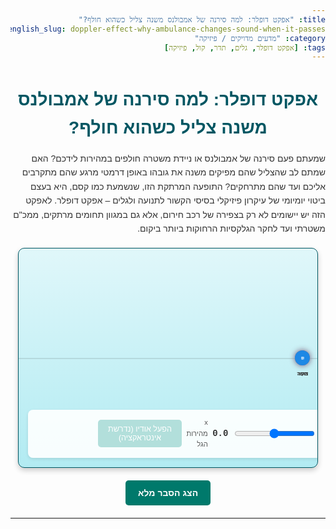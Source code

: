 ```yaml
---
title: "אפקט דופלר: למה סירנה של אמבולנס משנה צליל כשהוא חולף?"
english_slug: doppler-effect-why-ambulance-changes-sound-when-it-passes
category: "מדעים מדויקים / פיזיקה"
tags: [אפקט דופלר, גלים, תדר, קול, פיזיקה]
---
```

# אפקט דופלר: למה סירנה של אמבולנס משנה צליל כשהוא חולף?
שמעתם פעם סירנה של אמבולנס או ניידת משטרה חולפים במהירות לידכם? האם שמתם לב שהצליל שהם מפיקים משנה את גובהו באופן דרמטי מרגע שהם מתקרבים אליכם ועד שהם מתרחקים? התופעה המרתקת הזו, שנשמעת כמו קסם, היא בעצם ביטוי יומיומי של עיקרון פיזיקלי בסיסי הקשור לתנועה ולגלים – אפקט דופלר. לאפקט הזה יש יישומים לא רק בצפירה של רכב חירום, אלא גם במגוון תחומים מרתקים, ממכ"ם משטרתי ועד לחקר הגלקסיות הרחוקות ביותר ביקום.

<div id="doppler-simulation">
    <div id="background-gradient"></div>
    <div id="wave-plane"></div>
    <div id="waves-container"></div>
    <div id="source" class="object">
        <div class="label">מקור</div>
        <div class="direction-arrow"></div>
    </div>
    <div id="observer" class="object">
         <div class="label">צופה</div>
         <div class="listening-indicator"></div>
    </div>
    <div id="controls">
        <label for="speed-slider">מהירות המקור:</label>
        <input type="range" id="speed-slider" min="-0.9" max="0.9" value="0" step="0.01">
        <span id="current-speed">0.0</span> <span class="unit">x מהירות הגל</span>
        <button id="start-audio" class="control-button" disabled>הפעל אודיו (נדרשת אינטראקציה)</button>
         <span id="audio-status"></span>
    </div>
</div>

<button id="toggle-explanation" class="control-button">הצג הסבר מלא</button>

<div id="explanation" style="display: none;">
    <h2>מה מסתתר מאחורי הצליל המשתנה? הכירו את אפקט דופלר</h2>
    <p>אפקט דופלר הוא תופעה פיזיקלית שבה התדר (ומכאן גם אורך הגל) של גל – בין אם זה גל קול, גל אור או כל גל אחר – משתנה עבור צופה, כאשר מקור הגל או הצופה (או שניהם יחד) נמצאים בתנועה יחסית זה לזה בקו הראייה. במילים פשוטות ונוגעות לצליל: אם מקור קול מתקרב אליך, תשמע אותו בתדר גבוה יותר (כלומר, צליל גבוה יותר) מאשר אם הוא היה נייח. אם הוא מתרחק ממך, תשמע אותו בתדר נמוך יותר (צליל נמוך יותר).</p>

    <h2>איך זה עובד בפועל? דמיינו את הגלים</h2>
    <p>הסבר ויזואלי ועוצמתי לתופעה נעוץ באופן שבו "חזיתות" הגלים מתפשטות במרחב. דמיינו מקור קול קטן שפולט גלים מעגליים (כמו אדוות במים). אם המקור נייח, הוא נמצא במרכז כל הגלים שהוא פולט, וחזיתות הגלים מתפשטות באופן אחיד לכל הכיוונים. צופה בכל נקודה ישמע את הגלים מגיעים אליו במרווחי זמן קבועים, התואמים לתדר האמיתי של המקור.</p>
    <p>אבל מה קורה כשהמקור מתחיל לנוע? דמיינו שהמקור פולט גל, מתקדם קצת, ורק אז פולט את הגל הבא. בכיוון התנועה, המקור "רודף" אחרי הגל הקודם שפלט. התוצאה? המרווחים בין חזיתות הגלים בכיוון זה מתקצרים, הם "נדחסים". בכיוון ההפוך, המקור מתרחק מהגל הקודם, והמרווחים בין חזיתות הגלים "נמתחים" ומתארכים. צופה בכיוון ההתקרבות יקלוט גלים בתכיפות גדולה יותר (תדר גבוה), וצופה בכיוון ההתרחקות יקלוט גלים בתכיפות נמוכה יותר (תדר נמוך). הסימולציה שלמעלה מדגימה בדיוק את הדחיסה והמתיחה הזו של הגלים.</p>

    <h2>תרחישים נפוצים:</h2>
    <ul>
        <li>**מקור נע, צופה נייח:** זהו המקרה הקלאסי של האמבולנס. אתם עומדים בצד הדרך (צופה נייח) והאמבולנס עם הסירנה (מקור נע) מתקרב, חולף ומתרחק. כשהוא מתקרב, התדר הנקלט באוזניכם גבוה מהתדר האמיתי של הסירנה. ברגע שהוא חולף על פניכם, התדר הנקלט יורד בצורה ניכרת ומהירה, ונעשה נמוך מהתדר האמיתי כשהוא מתרחק. בסימולציה זו מדגימה בעיקר מקרה של תנועה על קו ישר שעובר דרך הצופה או קרוב אליו.</li>
        <li>**צופה נע, מקור נייח:** גם אם אתם בתנועה והמקור נייח, תתרחש תופעת דופלר. לדוגמה, אם תרוצו לכיוון פעמון נייח, "תפגשו" את הגלים שהוא פולט בקצב מהיר יותר, ולכן תשמעו צליל מעט גבוה יותר. אם תתרחקו בריצה, תשמעו צליל נמוך יותר. חשוב לציין שהאפקט על התדר זהה בשני המקרים כאשר המהירות היחסית זהה, אך יש הבדלים קלים בניתוח הפיזיקלי המדויק, במיוחד במהירויות גבוהות.</li>
    </ul>

    <h2>הנוסחה הפיזיקלית (לסקרנים):</h2>
    <p>הקשר המתמטי בין התדר הנקלט (f<sub>l</sub>, frequency of listener) לתדר הנפלט על ידי המקור (f<sub>s</sub>, frequency of source) במקרה של תנועה יחסית בקו ישר הוא:</p>
    <p style="text-align: center; font-size: 1.2em; font-weight: bold;">f<sub>l</sub> = f<sub>s</sub> * ((v + v<sub>l</sub>) / (v + v<sub>s</sub>))</p>
    <p>כאשר:</p>
    <ul>
        <li>**v** היא מהירות התפשטות הגל במתווה (למשל, מהירות הקול באוויר). בסימולציה שלנו, זוהי מהירות התפשטות העיגולים.</li>
        <li>**v<sub>l</sub>** היא מהירות הצופה ביחס למתווה. היא חיובית אם הצופה מתקרב למקור, ושלילית אם הוא מתרחק. בסימולציה שלנו, הצופה נייח, ולכן v<sub>l</sub> = 0.</li>
        <li>**v<sub>s</sub>** היא מהירות המקור ביחס למתווה. בגרסה הנפוצה של הנוסחה הזו, v<sub>s</sub> חיובית אם המקור מתרחק מהצופה, ושלילית אם הוא מתקרב.</li>
    </ul>
    <p>שימו לב שיש מוסכמות סימן שונות מעט בספרים שונים, אך הרעיון המרכזי נשאר זהה: תנועה יחסית של התקרבות מגדילה את התדר הנקלט, ותנועה יחסית של התרחקות מקטינה אותו. הסימולציה שלנו מחשבת את התדר הנקלט על סמך הרכיב של מהירות המקור בכיוון הצופה.</p>


    <h2>מעבר לאמבולנס: יישומים מפתיעים של אפקט דופלר</h2>
    <p>אפקט דופלר אינו רק עניין אקדמי או תופעת לוואי של סירנות. הוא כלי רב עוצמה שמשמש במגוון עצום של טכנולוגיות ותחומי מדע:</p>
    <ul>
        <li>**רדאר משטרתי:** כלי האכיפה המוכר ביותר משתמש בגלי רדיו. המכ"ם שולח גלי רדיו לעבר מכונית, והם מוחזרים ממנה (הד). אם המכונית נעה, תדר גלי הרדיו המוחזרים משתנה בהתאם למהירותה היחסית עקב אפקט דופלר. המכשיר מנתח את שינוי התדר ומחשב את מהירות הרכב.</li>
        <li>**אולטרסאונד רפואי:** מכשירים אלו משתמשים בגלי קול בתדר גבוה במיוחד. "דופלר זרימה" הוא טכניקה באולטרסאונד המשתמשת באפקט דופלר למדידת מהירות וכיוון זרימת הדם בכלי הדם. גלי הקול מוחזרים מתאי הדם האדומים, ושינוי התדר שלהם מאפשר לחשב את מהירות הזרימה.</li>
        <li>**אסטרונומיה וחקר היקום:** אחד היישומים המדהימים ביותר הוא באסטרונומיה. אור מכוכבים וגלקסיות רחוקות עובר גם הוא אפקט דופלר עקב תנועתם היחסית אלינו. אם גלקסיה מתרחקת, אורכה גל האור שהיא פולטת "נמתח" לכיוון האדום של הספקטרום ("הסחה לאדום" - Redshift). אם היא מתקרבת, אורכה גל האור "נדחס" לכיוון הכחול ("הסחה לכחול" - Blueshift). מדידת הסחה זו מאפשרת לאסטרונומים לדעת את מהירות גרמי השמיים, ואף הובילה לגילוי המרעיש שהיקום כולו מתפשט (רוב הגלקסיות מראות הסחה לאדום).</li>
        <li>**מטאורולוגיה (חיזוי מזג אוויר):** מכ"מי דופלר המשמשים לחיזוי מזג אוויר יכולים לנתח את מהירות תנועת טיפות הגשם והאוויר בתוך סופות, ובכך לספק מידע חיוני על מבנה הסופה, סיכון לטורנדו ועוד.</li>
    </ul>
    <p>כפי שניתן לראות, אפקט דופלר הוא לא רק סקרנות פיזיקלית, אלא עיקרון יסוד שמעצב את הבנתנו את העולם סביבנו ואת היקום הגדול, ומאפשר פיתוח טכנולוגיות חיוניות.</p>
</div>

<style>
/* כלל עיצוב כללי - שפה עברית */
body {
    direction: rtl;
    text-align: right;
    font-family: 'Arial Hebrew', sans-serif; /* או פונט עברי נעים אחר */
    line-height: 1.6;
    color: #333;
}

h1, h2 {
    color: #005662; /* גוון טורקיז עמוק יותר */
    text-align: center;
    margin-bottom: 15px;
}

p {
    margin-bottom: 10px;
}

ul {
    margin-bottom: 10px;
}

/* שדרוג ויזואלי של הסימולציה */
#doppler-simulation {
    width: 95%; /* גמישות רבה יותר */
    max-width: 800px;
    height: 350px; /* גובה מעט יותר */
    border: 1px solid #005662; /* מסגרת תואמת לצבעים */
    border-radius: 10px; /* פינות מעוגלות */
    margin: 20px auto;
    position: relative;
    overflow: hidden;
    background: linear-gradient(to bottom, #e0f7fa, #b2ebf2); /* רקע גרדיאנט עדין */
    box-shadow: 0 4px 8px rgba(0, 0, 0, 0.2); /* צל עדין */
}

#background-gradient {
    position: absolute;
    top: 0;
    left: 0;
    width: 100%;
    height: 100%;
    z-index: 1; /* מאחורי הגלים והאובייקטים */
}

#wave-plane {
    position: absolute;
    top: 50%;
    left: 0;
    width: 100%;
    height: 2px; /* קו דמיוני של "מדיום" */
    background-color: rgba(0, 0, 0, 0.1); /* קו עדין */
    z-index: 5;
}


.object {
    width: 24px; /* גודל מעט גדול יותר */
    height: 24px;
    border-radius: 50%;
    position: absolute;
    top: 50%;
    transform: translate(-50%, -50%);
    z-index: 15; /* מעל הכל */
    display: flex;
    justify-content: center;
    align-items: center;
    font-size: 0.7em;
    font-weight: bold;
    color: white;
    text-shadow: 0 0 3px rgba(0,0,0,0.5);
}

.object .label {
    position: absolute;
    bottom: -20px;
    width: max-content;
    font-size: 0.8em;
    color: #333;
    text-shadow: none;
}

#source {
    background-color: #ff5722; /* Deep Orange */
    box-shadow: 0 0 8px rgba(255, 87, 34, 0.7); /* זוהר עדין */
    transition: background-color 0.2s ease; /* מעבר צבע חלק */
}

#observer {
    background-color: #1e88e5; /* Blue */
    box-shadow: 0 0 8px rgba(30, 136, 229, 0.7); /* זוהר עדין */
    transition: background-color 0.2s ease; /* מעבר צבע חלק */
}

.listening-indicator {
    width: 10px;
    height: 10px;
    border-radius: 50%;
    background-color: rgba(255, 255, 255, 0.8);
    opacity: 0; /* נסתר כברירת מחדל */
    animation: pulse-indicator 1s infinite ease-out; /* אנימציה עדינה */
    animation-play-state: paused; /* בהשהיה כברירת מחדל */
}

.observer-listening .listening-indicator {
     opacity: 1;
     animation-play-state: running;
}


@keyframes pulse-indicator {
    0% { transform: scale(0.5); opacity: 0.8; }
    50% { transform: scale(1.2); opacity: 0.2; }
    100% { transform: scale(0.5); opacity: 0.8; }
}


#waves-container {
    position: absolute;
    top: 0;
    left: 0;
    width: 100%;
    height: 100%;
    pointer-events: none; /* מאפשר הקלקה דרך אל הרקע או בקרות */
    overflow: hidden;
    z-index: 10; /* מעל הרקע, מתחת לאובייקטים */
}

.wave {
    position: absolute;
    /* Initially set by JS */
    border: 2px solid rgba(255, 87, 34, 0.6); /* צבע גל תואם למקור, שקיפות */
    border-radius: 50%;
    transform: translate(-50%, -50%);
    opacity: 1;
    box-sizing: border-box;
    /* Animation handled by JS updating size and opacity, can add CSS transitions if preferred */
}

.wave.high-freq {
    border-color: rgba(255, 0, 0, 0.6); /* צבע אדום לתדר גבוה */
     border-width: 3px; /* קו מעט עבה יותר */
}

.wave.low-freq {
     border-color: rgba(0, 0, 255, 0.6); /* צבע כחול לתדר נמוך */
}

/* בקרות שדרוג */
#controls {
    position: absolute;
    bottom: 15px; /* מרחק מהתחתית */
    left: 15px; /* מרחק מהצד */
    background-color: rgba(255, 255, 255, 0.9); /* רקע מעט שקוף */
    padding: 12px;
    border-radius: 8px; /* פינות מעוגלות יותר */
    z-index: 20;
    display: flex;
    align-items: center;
    box-shadow: 0 2px 5px rgba(0, 0, 0, 0.1); /* צל קטן */
}

#controls label {
    margin-right: 8px;
    font-size: 0.9em;
    font-weight: bold;
    color: #005662;
}

#controls input[type="range"] {
    width: 180px; /* רוחב גדול יותר */
    margin-right: 8px;
    /* ניתן לעצב את הסליידר עצמו בצורה מתקדמת יותר באמצעות CSS */
}

#controls span#current-speed {
    font-family: 'Courier New', monospace;
    min-width: 40px; /* רוחב קבוע לתצוגת המהירות */
    text-align: center;
    font-weight: bold;
    color: #333;
}

.unit {
    font-size: 0.8em;
    color: #555;
    margin-left: 3px;
}

.control-button {
    margin-left: 10px;
    padding: 8px 15px;
    font-size: 0.9em;
    cursor: pointer;
    background-color: #00796b; /* Teal */
    color: white;
    border: none;
    border-radius: 5px;
    transition: background-color 0.2s ease, transform 0.1s ease;
}

.control-button:hover:not(:disabled) {
    background-color: #004d40; /* Teal כהה יותר */
    transform: translateY(-1px);
}

.control-button:active:not(:disabled) {
     transform: translateY(0);
}

.control-button:disabled {
    background-color: #b2dfdb; /* Teal בהיר יותר */
    cursor: not-allowed;
}

#audio-status {
    margin-left: 10px;
    font-size: 0.8em;
    color: #00796b;
    min-width: 80px;
    text-align: right;
}


/* הסבר שדרוג ויזואלי */
#explanation {
    margin-top: 20px;
    padding: 20px;
    border: 1px solid #b2ebf2; /* מסגרת בהירה */
    background-color: #e0f7fa; /* רקע בהיר */
    border-radius: 8px;
    box-shadow: 0 2px 5px rgba(0, 0, 0, 0.1);
    transition: opacity 0.3s ease-in-out; /* מעבר חלק להופעה/הסתרה */
    opacity: 0; /* נסתר כברירת מחדל */
    height: 0;
    overflow: hidden;
}

#explanation.visible {
    opacity: 1;
    height: auto; /* גובה אוטומטי */
}

#explanation h2 {
    color: #00796b;
    margin-top: 0; /* אין רווח עליון בראש ההסבר */
    margin-bottom: 10px;
    font-size: 1.4em;
    border-bottom: 1px solid #b2dfdb; /* קו תחתון לכותרת */
    padding-bottom: 5px;
}

#explanation ul {
    margin-top: 10px;
    padding-right: 20px; /* ריווח מימין ברשימה */
}

#explanation li {
    margin-bottom: 8px;
}

#toggle-explanation {
    display: block;
    margin: 20px auto;
    padding: 12px 20px;
    font-size: 1em;
    font-weight: bold;
}

/* הוספת אנימציות ותחושת "משחק" (באמצעות JS ושינוי CSS) */
/* אנימציה עדינה של המקור */
.source-moving {
    /* אין צורך באנימציה CSS ישירה לתנועה, היא מבוצעת ב-JS */
}

/* אנימציה של גלים - מבוצעת ב-JS ע"י שינוי גודל ושקיפות */
/* ניתן להוסיף אנימציות נוספות כאן אם נדרש, למשל טשטוש תנועה */

</style>

<script>
document.addEventListener('DOMContentLoaded', () => {
    const simulationContainer = document.getElementById('doppler-simulation');
    const sourceElement = document.getElementById('source');
    const observerElement = document.getElementById('observer');
    const wavesContainer = document.getElementById('waves-container');
    const speedSlider = document.getElementById('speed-slider');
    const currentSpeedSpan = document.getElementById('current-speed');
    const startAudioButton = document.getElementById('start-audio');
    const audioStatusSpan = document.getElementById('audio-status');
    const explanationDiv = document.getElementById('explanation');
    const toggleExplanationButton = document.getElementById('toggle-explanation');
    const observerListeningIndicator = observerElement.querySelector('.listening-indicator');


    // --- Simulation Parameters ---
    // Get dimensions dynamically if needed, but for now match CSS/design intent
    const SIM_WIDTH = simulationContainer.offsetWidth; // Use actual rendered width
    const SIM_HEIGHT = simulationContainer.offsetHeight; // Use actual rendered height
    const SOURCE_SIZE = sourceElement.offsetWidth;
    const OBSERVER_SIZE = observerElement.offsetWidth;

    const WAVE_SPEED_PIXELS_PER_SEC = 150; // Speed of wave expansion in pixels/sec - increased for more visual dynamics
    const BASE_FREQUENCY_HZ = 330; // Hz - E4 note, slightly more pleasant than A4?
    const SIM_SPEED_SCALE = 1.0; // Factor to speed up/slow down simulation time relative to real time
    // Generate waves less often than real frequency for visual clarity
    const VISUAL_WAVE_RATE_HZ = BASE_FREQUENCY_HZ / 15; // Generate 1/15th of the actual waves visually
    const WAVE_GENERATION_INTERVAL_SIM_SEC = 1 / VISUAL_WAVE_RATE_HZ;
    const MAX_WAVE_RADIUS = Math.max(SIM_WIDTH, SIM_HEIGHT) * 1.5; // Waves disappear after reaching this size - slightly larger margin
     const AUDIO_UPDATE_INTERVAL_MS = 50; // Update audio frequency every X ms

    // --- State Variables ---
    // Source starts left, moves towards center
    let sourceX = SIM_WIDTH * 0.1;
    const sourceY = SIM_HEIGHT / 2; // Assume objects are centered vertically
    const observerX = SIM_WIDTH / 2;
    const observerY = SIM_HEIGHT / 2;
    let sourceVelocityRatio = parseFloat(speedSlider.value); // Ratio relative to wave speed
    let sourceVelocityPixelsPerSecond = sourceVelocityRatio * WAVE_SPEED_PIXELS_PER_SEC; // Pixels/sec
    let waves = []; // Array to hold wave objects { element, originX, originY, startTimeSim }
    let lastWaveTimeSim = 0;
    let simulationTime = 0; // Simulation time in seconds
    let lastTime; // For animation frame deltaTime

    // --- Audio Context ---
    let audioContext = null;
    let oscillator = null;
    let gainNode = null;
    let isAudioStarted = false;
    let audioIntervalId = null;

    // Set initial positions
    sourceElement.style.left = `${sourceX}px`;
    sourceElement.style.top = `${sourceY}px`;
    observerElement.style.left = `${observerX}px`;
    observerElement.style.top = `${observerY}px`;

    // Enable audio button after DOM is ready
    startAudioButton.disabled = false;
    audioStatusSpan.textContent = 'אודיו מושהה';
     observerElement.classList.remove('observer-listening');


    // Function to initialize and start audio
    function startAudio() {
        if (isAudioStarted) return;

        try {
            audioContext = new (window.AudioContext || window.webkitAudioContext)();
            oscillator = audioContext.createOscillator();
            gainNode = audioContext.createGain();

            oscillator.type = 'sine'; // Basic sine wave
            oscillator.frequency.setValueAtTime(BASE_FREQUENCY_HZ, audioContext.currentTime); // Start at base frequency
            gainNode.gain.setValueAtTime(0.3, audioContext.currentTime); // Volume control (0 to 1) - slightly lower volume
            gainNode.gain.linearRampToValueAtTime(0.5, audioContext.currentTime + 0.1); // Fade in volume

            oscillator.connect(gainNode);
            gainNode.connect(audioContext.destination);

            oscillator.start();
            isAudioStarted = true;
            startAudioButton.textContent = 'אודיו מופעל';
            startAudioButton.disabled = true; // Disable after starting, user can't stop/restart simple sim
            audioStatusSpan.textContent = ''; // Clear status
            observerElement.classList.add('observer-listening'); // Add listening animation class

            // Start audio frequency update loop
            audioIntervalId = setInterval(updateAudioFrequency, AUDIO_UPDATE_INTERVAL_MS);

        } catch (e) {
            console.error('Web Audio API is not supported or failed to start:', e);
            startAudioButton.textContent = 'שגיאת אודיו';
            startAudioButton.disabled = true;
            audioStatusSpan.textContent = 'שגיאה';
        }
    }

     function stopAudio() {
         if (!isAudioStarted) return;

         if (audioIntervalId) {
             clearInterval(audioIntervalId);
             audioIntervalId = null;
         }

         if (oscillator) {
             oscillator.stop(audioContext.currentTime + 0.1); // Fade out
             oscillator = null;
         }
         if (gainNode) {
             gainNode.disconnect();
             gainNode = null;
         }
         if (audioContext && audioContext.state !== 'closed') {
              audioContext.close().then(() => {
                 audioContext = null;
                 isAudioStarted = false;
                 startAudioButton.textContent = 'הפעל אודיו';
                 startAudioButton.disabled = false;
                 audioStatusSpan.textContent = 'אודיו מושהה';
                 observerElement.classList.remove('observer-listening');
              });
         } else {
              isAudioStarted = false;
              startAudioButton.textContent = 'הפעל אודיו';
              startAudioButton.disabled = false;
              audioStatusSpan.textContent = 'אודיו מושהה';
              observerElement.classList.remove('observer-listening');
         }

     }


    startAudioButton.addEventListener('click', startAudio);


    speedSlider.addEventListener('input', (event) => {
        // Map slider value (-0.9 to 0.9) to velocity ratio relative to wave speed.
        const vSourceRatio = parseFloat(event.target.value);
        sourceVelocityRatio = vSourceRatio;
        sourceVelocityPixelsPerSecond = vSourceRatio * WAVE_SPEED_PIXELS_PER_SEC;
        currentSpeedSpan.textContent = vSourceRatio.toFixed(1); // Display ratio

        // Start audio on first slider interaction if not started (alternative trigger)
        if (!isAudioStarted && Math.abs(sourceVelocityRatio) > 0.01) {
             // Don't auto-start immediately, the button click is the required gesture.
             // User must click the button first. Slider only controls speed *after* audio is enabled.
             // Let's leave the button as the explicit audio start.
        }
         // Update arrow direction visually (basic)
         const arrow = sourceElement.querySelector('.direction-arrow');
         if (sourceVelocityRatio > 0.05) {
             arrow.style.display = 'block';
             arrow.style.transform = 'translate(-50%, -50%) rotate(0deg)'; // Right
         } else if (sourceVelocityRatio < -0.05) {
             arrow.style.display = 'block';
             arrow.style.transform = 'translate(-50%, -50%) rotate(180deg)'; // Left
         } else {
             arrow.style.display = 'none'; // Hide if velocity is near zero
         }
    });

    // Initial arrow state
    const initialArrow = sourceElement.querySelector('.direction-arrow');
    initialArrow.style.display = 'none'; // Hide arrow initially


    toggleExplanationButton.addEventListener('click', () => {
        const isHidden = explanationDiv.style.display === 'none' || explanationDiv.style.height === '0px';
        if (isHidden) {
            explanationDiv.style.display = 'block';
            // Force reflow to ensure transition works from height 0
            explanationDiv.offsetHeight;
            explanationDiv.classList.add('visible');
            toggleExplanationButton.textContent = 'הסתר הסבר מלא';
        } else {
             explanationDiv.classList.remove('visible');
             // Set a timeout to hide completely after transition
             setTimeout(() => {
                 explanationDiv.style.display = 'none';
             }, 300); // Match CSS transition duration
            toggleExplanationButton.textContent = 'הצג הסבר מלא';
        }
    });

    // Initial state for explanation on load
    if(explanationDiv.classList.contains('visible')) {
         explanationDiv.style.display = 'block'; // Ensure it's block if CSS makes it visible initially
         toggleExplanationButton.textContent = 'הסתר הסבר מלא';
    } else {
        explanationDiv.style.display = 'none'; // Ensure it's hidden if CSS doesn't make it visible
        explanationDiv.style.height = '0'; // Ensure height is 0 for transition
        explanationDiv.style.opacity = '0'; // Ensure opacity is 0 for transition
        toggleExplanationButton.textContent = 'הצג הסבר מלא';
    }


    function updateAudioFrequency() {
        if (!isAudioStarted || !oscillator || !audioContext) return;

        // Calculate instantaneous distance between source and observer
        const dx = observerX - sourceX;
        const dy = observerY - sourceY; // In this 1D sim, dy is always 0, but useful for generalization
        const distance = Math.sqrt(dx * dx + dy * dy);

        // Avoid division by zero or issues when distance is tiny
        if (distance < 5) { // Source is very close to observer's X position
             // The frequency should be close to the base frequency when the source is directly
             // in front of/behind the observer, and rapidly change sign as it passes.
             // Let's simplify and use the base frequency when source is directly aligned vertically.
             // For motion along X, this occurs when dx is near zero.
             // A smooth transition is needed here. For simplicity, use the formula, it handles dx=0 gracefully.
             // If source is exactly at observerX and moving horizontally, velocity component towards observer is 0.
        }

        // Calculate the component of source velocity along the line connecting source to observer
        // Velocity vector of source: (sourceVelocityPixelsPerSecond, 0)
        // Unit vector from source to observer: (dx / distance, dy / distance)
        // v_s_towards_observer = dot(SourceVelocityVector, UnitVector_SO)
        // v_s_towards_observer = sourceVelocityPixelsPerSecond * (dx / distance) + 0 * (dy / distance)
        let v_s_towards_observer = 0;
        if (distance > 0.1) { // Avoid division by tiny distance
             v_s_towards_observer = sourceVelocityPixelsPerSecond * (dx / distance);
        }
         // If distance is ~0, source is AT observer. Velocity component towards is ambiguous/rapidly changing.
         // Our formula naturally gives 0 when dx=0, assuming dy=0.

        // Doppler formula for stationary observer, moving source:
        // f_observed = f_source * (v_wave / (v_wave - v_s_towards_observer))
        // where v_s_towards_observer is positive if source moves TOWARDS observer.

        let f_observed = BASE_FREQUENCY_HZ;
        const denominator = WAVE_SPEED_PIXELS_PER_SEC - v_s_towards_observer;

        // Handle cases where source velocity towards observer is >= wave speed (sonic boom territory, not simulated visually)
        if (Math.abs(denominator) > 0.1) { // Avoid near-zero or negative denominator
             f_observed = BASE_FREQUENCY_HZ * (WAVE_SPEED_PIXELS_PER_SEC / denominator);

             // Clamp frequency to a reasonable audible range for the simulation
             const maxFreq = BASE_FREQUENCY_HZ * 3; // Cap high frequency
             const minFreq = BASE_FREQUENCY_HZ * 0.5; // Cap low frequency
             f_observed = Math.max(minFreq, Math.min(maxFreq, f_observed));

        } else {
             // Denominator is near zero or negative (source moving near/above wave speed towards observer)
             // This causes frequency to spike very high theoretically. In audible simulation, cap it.
             if (v_s_towards_observer > 0) { // Moving towards observer
                  f_observed = BASE_FREQUENCY_HZ * 3; // Cap at max frequency
             } else { // Moving away or stationary near observer (shouldn't hit this case often with >0.1 check)
                  f_observed = BASE_FREQUENCY_HZ * 0.5; // Cap at min frequency or BASE_FREQUENCY_HZ
             }
        }


        // Smoothly update the oscillator frequency
        if (oscillator && audioContext) {
             // Use a smooth transition rather than setting valueAtTime directly
             oscillator.frequency.linearRampToValueAtTime(f_observed, audioContext.currentTime + (AUDIO_UPDATE_INTERVAL_MS / 1000) * 0.8); // Ramp over most of the interval
        }

         // Visual feedback: change wave color based on perceived frequency at observer?
         // This is tricky as waves are generated at the source's perceived frequency at creation time.
         // A simpler approach: Change observer color or add indicator animation based on the calculated f_observed.
         // Add class to observer based on frequency deviation
         const freqRatio = f_observed / BASE_FREQUENCY_HZ;
         if (freqRatio > 1.1) { // Significantly higher
             observerElement.style.backgroundColor = '#ef5350'; // Reddish
         } else if (freqRatio < 0.9) { // Significantly lower
             observerElement.style.backgroundColor = '#42a5f5'; // Bluish
         } else { // Near base frequency
              observerElement.style.backgroundColor = '#1e88e5'; // Original blue
         }
    }


    function updateSimulation(currentTime) {
        if (lastTime === undefined) lastTime = currentTime;
        const deltaTime = (currentTime - lastTime) / 1000; // Delta time in seconds
        lastTime = currentTime;

        const simDeltaTime = deltaTime * SIM_SPEED_SCALE;
        simulationTime += simDeltaTime;

        // --- Update Source Position ---
        sourceX += sourceVelocityPixelsPerSecond * simDeltaTime;

        // Bounce off walls with a slight damping/visual cue
        const bouncePadding = SOURCE_SIZE / 2; // Bounce when center is near edge
        if (sourceX < bouncePadding) {
            sourceX = bouncePadding;
            sourceVelocityPixelsPerSecond *= -0.9; // Bounce and lose some speed
            sourceVelocityRatio = sourceVelocityPixelsPerSecond / WAVE_SPEED_PIXELS_PER_SEC;
            speedSlider.value = sourceVelocityRatio.toFixed(2);
            currentSpeedSpan.textContent = sourceVelocityRatio.toFixed(1);
        } else if (sourceX > SIM_WIDTH - bouncePadding) {
            sourceX = SIM_WIDTH - bouncePadding;
            sourceVelocityPixelsPerSecond *= -0.9; // Bounce and lose some speed
            sourceVelocityRatio = sourceVelocityPixelsPerSecond / WAVE_SPEED_PIXELS_PER_SEC;
            speedSlider.value = sourceVelocityRatio.toFixed(2);
            currentSpeedSpan.textContent = sourceVelocityRatio.toFixed(1);
        }

        sourceElement.style.left = `${sourceX}px`;

        // --- Generate New Waves ---
        if (simulationTime - lastWaveTimeSim >= WAVE_GENERATION_INTERVAL_SIM_SEC) {
            waves.push({
                element: null, // Will create on first render
                originX: sourceX, // Wave originates from source's position at time of emission
                originY: sourceY,
                startTimeSim: simulationTime // Time in simulation seconds when wave was emitted
            });
            lastWaveTimeSim = simulationTime;
        }

        // --- Update Waves ---
        const wavesToRemove = [];
        waves.forEach((wave, index) => {
            const elapsedSimTime = simulationTime - wave.startTimeSim;
            const radius = WAVE_SPEED_PIXELS_PER_SEC * elapsedSimTime;

            if (radius > MAX_WAVE_RADIUS) {
                wavesToRemove.push(index);
                if (wave.element) {
                    wave.element.remove(); // Remove the DOM element
                }
            } else {
                if (!wave.element) {
                    // Create element if it doesn't exist yet
                    wave.element = document.createElement('div');
                    wave.element.classList.add('wave');
                    wavesContainer.appendChild(wave.element);
                     // Set initial style on creation
                    wave.element.style.width = `0px`;
                    wave.element.style.height = `0px`;
                    wave.element.style.left = `${wave.originX}px`;
                    wave.element.style.top = `${wave.originY}px`;
                    wave.element.style.opacity = 1; // Start fully opaque
                }
                // Update element style
                const size = radius * 2;
                wave.element.style.width = `${size}px`;
                wave.element.style.height = `${size}px`;

                // Fade out as waves expand - fade starts later
                wave.element.style.opacity = Math.max(0, 1 - (radius / MAX_WAVE_RADIUS) * 1.5); // Fade out faster towards the end

                // Optional: Change wave color/style based on emission frequency IF source frequency wasn't constant
                // For this sim, source frequency is constant, only the *perceived* frequency changes.
                // Could add classes based on which side they were emitted from if source is moving,
                // to visually emphasize the compressed/stretched side.
                if (sourceVelocityPixelsPerSecond > 0.01 && wave.originX < SIM_WIDTH * 0.5) { // Emitted while moving right (towards observer)
                     // wave.element.classList.add('high-freq'); // Visual cue for compression (only if moving right AND left of observer)
                     // wave.element.classList.remove('low-freq');
                } else if (sourceVelocityPixelsPerSecond < -0.01 && wave.originX > SIM_WIDTH * 0.5) { // Emitted while moving left (towards observer)
                      // wave.element.classList.add('high-freq'); // Visual cue for compression (only if moving left AND right of observer)
                     // wave.element.classList.remove('low-freq');
                } else if (sourceVelocityPixelsPerSecond > 0.01 && wave.originX > SIM_WIDTH * 0.5) { // Emitted while moving right (away from observer)
                     // wave.element.classList.add('low-freq'); // Visual cue for stretching
                     // wave.element.classList.remove('high-freq');
                } else if (sourceVelocityPixelsPerSecond < -0.01 && wave.originX < SIM_WIDTH * 0.5) { // Emitted while moving left (away from observer)
                     // wave.element.classList.add('low-freq'); // Visual cue for stretching
                     // wave.element.classList.remove('high-freq');
                } else {
                    // Remove high/low freq classes if source is stationary
                     // wave.element.classList.remove('high-freq', 'low-freq');
                }
                // Simplified: Just color the waves based on whether they were emitted while source was moving
                if (Math.abs(sourceVelocityRatio) > 0.01) {
                     if (sourceVelocityRatio > 0 && wave.originX < observerX) { /* Moving right towards observer when emitted */ wave.element.style.borderColor = 'rgba(255, 0, 0, 0.6)'; }
                     else if (sourceVelocityRatio < 0 && wave.originX > observerX) { /* Moving left towards observer when emitted */ wave.element.style.borderColor = 'rgba(255, 0, 0, 0.6)'; }
                     else if (sourceVelocityRatio > 0 && wave.originX > observerX) { /* Moving right away from observer when emitted */ wave.element.style.borderColor = 'rgba(0, 0, 255, 0.6)'; }
                      else if (sourceVelocityRatio < 0 && wave.originX < observerX) { /* Moving left away from observer when emitted */ wave.element.style.borderColor = 'rgba(0, 0, 255, 0.6)'; }
                      else { wave.element.style.borderColor = 'rgba(255, 87, 34, 0.6)'; } // Default if calculation is tricky near observer X
                } else {
                    wave.element.style.borderColor = 'rgba(255, 87, 34, 0.6)'; // Default color when source is stationary
                }

            }
        });

        // Remove waves that are too large
        for (let i = wavesToRemove.length - 1; i >= 0; i--) {
            waves.splice(wavesToRemove[i], 1);
        }

        requestAnimationFrame(updateSimulation);
    }

    // Start the simulation loop
    requestAnimationFrame(updateSimulation);

});
</script>
---
```